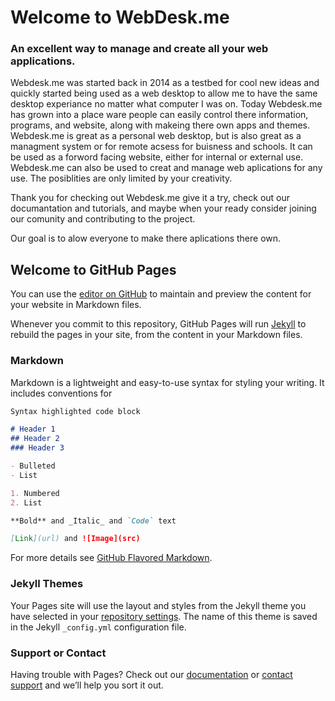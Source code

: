 # Welcome to WebDesk.me
### An excellent way to manage and create all your web applications.

Webdesk.me was started back in 2014 as a testbed for cool new ideas and quickly started being used as a web desktop to allow me to have the same desktop experiance no matter what computer I was on. Today Webdesk.me has grown into a place ware people can easily control there information, programs, and website, along with makeing there own apps and themes. Webdesk.me is great as a personal web desktop, but is also great as a managment system or for remote acsess for buisness and schools. It can be used as a forword facing website, either for internal or external use. Webdesk.me can also be used to creat and manage web aplications for any use. The posiblities are only limited by your creativity. 

Thank you for checking out Webdesk.me give it a try, check out our documantation and tutorials, and maybe when your ready consider joining our comunity and contributing to the project. 

Our goal is to alow everyone to make there aplications there own. 

## Welcome to GitHub Pages

You can use the [editor on GitHub](https://github.com/Webdeskme/Webdesk-me/edit/master/README.md) to maintain and preview the content for your website in Markdown files.

Whenever you commit to this repository, GitHub Pages will run [Jekyll](https://jekyllrb.com/) to rebuild the pages in your site, from the content in your Markdown files.

### Markdown

Markdown is a lightweight and easy-to-use syntax for styling your writing. It includes conventions for

```markdown
Syntax highlighted code block

# Header 1
## Header 2
### Header 3

- Bulleted
- List

1. Numbered
2. List

**Bold** and _Italic_ and `Code` text

[Link](url) and ![Image](src)
```

For more details see [GitHub Flavored Markdown](https://guides.github.com/features/mastering-markdown/).

### Jekyll Themes

Your Pages site will use the layout and styles from the Jekyll theme you have selected in your [repository settings](https://github.com/Webdeskme/Webdesk-me/settings). The name of this theme is saved in the Jekyll `_config.yml` configuration file.

### Support or Contact

Having trouble with Pages? Check out our [documentation](https://help.github.com/categories/github-pages-basics/) or [contact support](https://github.com/contact) and we’ll help you sort it out.
